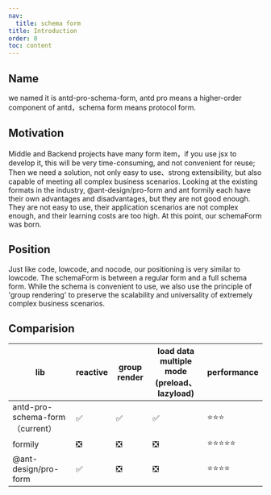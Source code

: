 ```yaml
---
nav:
  title: schema form
title: Introduction
order: 0
toc: content
---
```


## Name
we named it is antd-pro-schema-form, antd pro means a higher-order component of antd，schema form means protocol form.

## Motivation
Middle and Backend projects have many form item，if you use jsx to develop it, this will be very time-consuming, and not convenient for reuse; Then we need a solution, not only easy to use、strong extensibility, but also capable of meeting all complex business scenarios. Looking at the existing formats in the industry, @ant-design/pro-form and ant formily each have their own advantages and disadvantages, but they are not good enough. They are not easy to use, their application scenarios are not complex enough, and their learning costs are too high. At this point, our schemaForm was born.

## Position
Just like code, lowcode, and nocode, our positioning is very similar to lowcode. The schemaForm is between a regular form and a full schema form. While the schema is convenient to use, we also use the principle of 'group rendering' to preserve the scalability and universality of extremely complex business scenarios.

## Comparision

| lib | reactive | group render | load data multiple mode<br/>(preload、lazyload) | performance | 
| ----- | ------ | --- | -- | -- |
| antd-pro-schema-form（current） | ✅ | ✅ | ✅ | ⭐️⭐️⭐️ |
| formily | ❎ | ❎ | ❎ | ⭐️⭐️⭐️⭐️⭐️ |
| @ant-design/pro-form | ✅ | ❎ | ❎ | ⭐️⭐️⭐️⭐️ |
